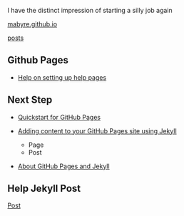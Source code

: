 I have the distinct impression of starting a silly job again

[mabyre.github.io](https://mabyre.github.io/)

[posts](https://mabyre.github.io/post/home)

## Github Pages

* [Help on setting up help pages](https://docs.github.com/en/pages/setting-up-a-github-pages-site-with-jekyll/adding-content-to-your-github-pages-site-using-jekyll#about-content-in-jekyll-sites)

## Next Step

* [Quickstart for GitHub Pages](https://docs.github.com/en/pages/quickstart)

* [Adding content to your GitHub Pages site using Jekyll](https://docs.github.com/fr/pages/setting-up-a-github-pages-site-with-jekyll/adding-content-to-your-github-pages-site-using-jekyll)

  * Page
  * Post

* [About GitHub Pages and Jekyll](https://docs.github.com/en/pages/setting-up-a-github-pages-site-with-jekyll/about-github-pages-and-jekyll)

## Help Jekyll Post

[Post](https://jekyllrb.com/docs/posts/)
